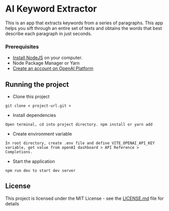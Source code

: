 # AI Keyword Extractor

This is an app that extracts keywords from a series of paragraphs. This app helps you sift through an entire set of texts and obtains the words that best describe each paragraph in just seconds.

### Prerequisites

- [Install NodeJS](https://nodejs.org/en/) on your computer.
- Node Package Manager or Yarn
- [Create an account on OpenAI Platform ](https://platform.openai.com/overview) 

## Running the project

- Clone this project
```
git clone < project-url.git >
```
- Install dependencies
```
Open terminal, cd into project directory. npm install or yarn add
```
- Create environment variable
```
In root directory, create .env file and define VITE_OPENAI_API_KEY variable, get value from openAI dashboard > API Reference > Completions. 
```
- Start the application
```
npm run dev to start dev server 
```

## License

This project is licensed under the MIT License - see the [LICENSE.md](LICENSE.md) file for details

